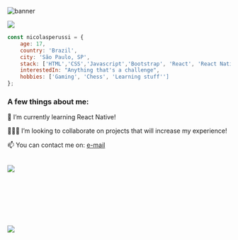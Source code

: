 ![banner](https://user-images.githubusercontent.com/57019750/110891678-427a0200-82d1-11eb-9c0c-1912f766bac3.png)

<a href = "mailto: nicolasperussi12@hotmail.com"><img src="https://img.shields.io/badge/-Gmail-%23EA4335?style=for-the-badge&logo=gmail&logoColor=white"></a>
<!--#<a href="https://www.linkedin.com/in/joevtap/" target="_blank"><img src="https://img.shields.io/badge/-LinkedIn-%230077B5?style=for-the-badge&logo=linkedin&logoColor=white"></a>
#<a href="https://codepen.io/joevtap" target="_blank"><img src="https://img.shields.io/badge/-Codepen-%23333?style=for-the-badge&logo=codepen&logoColor=white"></a>
#<a href="https://twitter.com/joevtap" target="_blank"><img src="https://img.shields.io/badge/-Twitter-%231DA1F2?style=for-the-badge&logo=twitter&logoColor=white"></a>
#<a href="https://instagram.com/joevtap" target="_blank"><img src="https://img.shields.io/badge/-Instagram-%23E4405F?style=for-the-badge&logo=instagram&logoColor=white"></a>
-->

```javascript
const nicolasperussi = {
    age: 17,
    country: 'Brazil',
    city: 'São Paulo, SP',
    stack: ['HTML','CSS','Javascript','Bootstrap', 'React', 'React Native'],
    interestedIn: "Anything that's a challenge",
    hobbies: ['Gaming', 'Chess', 'Learning stuff'']
};
```

<h3>A few things about me:</h3>

<p align="left">
    🌱 I’m currently learning React Native!
</p>
<p align="left">
    🙋🏻‍♂️ I’m looking to collaborate on projects that will increase my experience!
</p>
<p align="left">
    📫 You can contact me on: <a href = "mailto: nicolasperussi12@hotmail.com"> e-mail </a>
</p>
<br/>
    <img align="left" src="https://github-readme-stats.vercel.app/api?username=nicolasperussi&show_icons=true&t&theme=react"/>
<br/>
<br/>
<br/>
<br/>
<br/>
<br/>
<br/>
<br/>
    <img src="https://github-readme-stats.vercel.app/api/wakatime?username=Hugobsb" />
